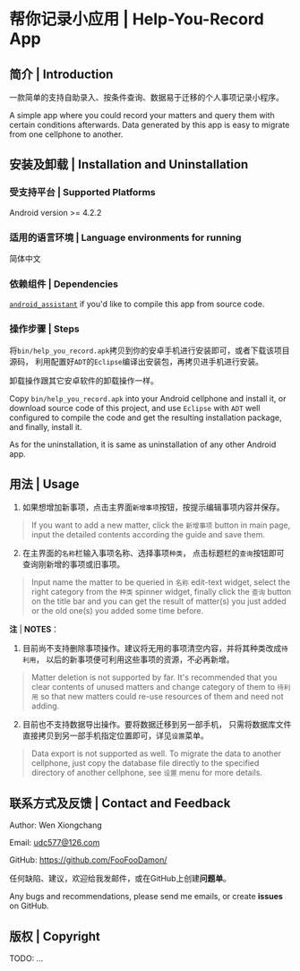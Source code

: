 # 帮你记录小应用 | Help-You-Record App

## 简介 | Introduction

一款简单的支持自助录入、按条件查询、数据易于迁移的个人事项记录小程序。

A simple app where you could record your matters and query them with certain conditions afterwards. 
Data generated by this app is easy to migrate from one cellphone to another.

## 安装及卸载 | Installation and Uninstallation

### 受支持平台 | Supported Platforms

Android version >= 4.2.2

### 适用的语言环境 | Language environments for running

简体中文

### 依赖组件 | Dependencies

[`android_assistant`](https://github.com/FooFooDamon/android_assistant.git) 
if you'd like to compile this app from source code.

### 操作步骤 | Steps

将`bin/help_you_record.apk`拷贝到你的安卓手机进行安装即可，或者下载该项目源码，
利用配置好`ADT`的`Eclipse`编译出安装包，再拷贝进手机进行安装。

卸载操作跟其它安卓软件的卸载操作一样。

Copy `bin/help_you_record.apk` into your Android cellphone and install it, 
or download source code of this project, and use `Eclipse` with `ADT` well configured 
to compile the code and get the resulting installation package, and finally, install it.

As for the uninstallation, it is same as uninstallation of any other Android app.

## 用法 | Usage

1. 如果想增加新事项，点击主界面`新增事项`按钮，按提示编辑事项内容并保存。

> If you want to add a new matter, click the `新增事项` button in main page, 
input the detailed contents according the guide and save them.

2. 在主界面的`名称`栏输入事项名称、选择事项`种类`，
点击标题栏的`查询`按钮即可查询刚新增的事项或旧事项。

> Input name the matter to be queried in `名称` edit-text widget, 
select the right category from the `种类` spinner widget, 
finally click the `查询` button on the title bar and you can get the result of matter(s) 
you just added or the old one(s) you added some time before.

**注** | **NOTES**：

1. 目前尚不支持删除事项操作。建议将无用的事项清空内容，并将其种类改成`待利用`，
以后的新事项便可利用这些事项的资源，不必再新增。

> Matter deletion is not supported by far. It's recommended that you clear contents of unused matters 
and change category of them to `待利用` so that new matters could re-use resources of them and need not adding.

2. 目前也不支持数据导出操作。要将数据迁移到另一部手机，
只需将数据库文件直接拷贝到另一部手机指定位置即可，详见`设置`菜单。

> Data export is not supported as well. To migrate the data to another cellphone, 
just copy the database file directly to the specified directory of another cellphone, 
see `设置` menu for more details.

## 联系方式及反馈 | Contact and Feedback

Author: Wen Xiongchang

Email: <udc577@126.com>

GitHub: https://github.com/FooFooDamon/

任何缺陷、建议，欢迎给我发邮件，或在GitHub上创建**问题单**。

Any bugs and recommendations, please send me emails, or create **issues** on GitHub.

## 版权 | Copyright

TODO: ...

